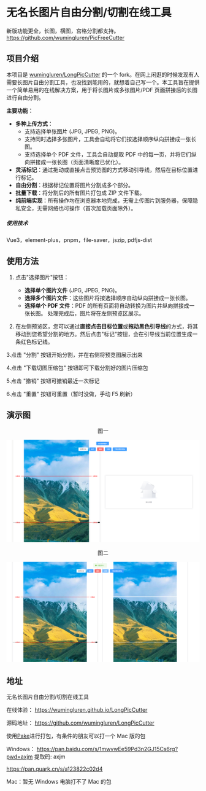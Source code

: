 # 无名长图片自由分割/切割在线工具

新版功能更全，长图，横图，宫格分割都支持。
https://github.com/wumingluren/PicFreeCutter

## 项目介绍

本项目是 [wumingluren/LongPicCutter](https://github.com/wumingluren/LongPicCutter) 的一个 fork。在网上闲逛的时候发现有人需要长图片自由分割工具，也没找到能用的，就想着自己写一个。本工具旨在提供一个简单易用的在线解决方案，用于将长图片或多张图片/PDF 页面拼接后的长图进行自由分割。

**主要功能：**

- **多种上传方式**：
  - 支持选择单张图片 (JPG, JPEG, PNG)。
  - 支持同时选择多张图片，工具会自动将它们按选择顺序纵向拼接成一张长图。
  - 支持选择单个 PDF 文件，工具会自动提取 PDF 中的每一页，并将它们纵向拼接成一张长图（页面清晰度已优化）。
- **灵活标记**：通过拖动或直接点击预览图的方式移动引导线，然后在目标位置进行标记。
- **自由分割**：根据标记位置将图片分割成多个部分。
- **批量下载**：将分割后的所有图片打包成 ZIP 文件下载。
- **纯前端实现**：所有操作均在浏览器本地完成，无需上传图片到服务器，保障隐私安全，无需网络也可操作（首次加载页面除外）。

##### 使用技术

Vue3，element-plus，pnpm，file-saver，jszip, pdfjs-dist

## 使用方法

1.  点击"选择图片"按钮：

    - **选择单个图片文件** (JPG, JPEG, PNG)。
    - **选择多个图片文件**：这些图片将按选择顺序自动纵向拼接成一张长图。
    - **选择单个 PDF 文件**：PDF 的所有页面将自动转换为图片并纵向拼接成一张长图。
      处理完成后，图片将在左侧预览区展示。

2.  在左侧预览区，您可以通过**直接点击目标位置**或**拖动黑色引导线**的方式，将其移动到您希望分割的地方。然后点击"标记"按钮，会在引导线当前位置生成一条红色标记线。

3.点击 "分割" 按钮开始分割，并在右侧将预览图展示出来

4.点击 "下载切图压缩包" 按钮即可下载分割好的图片压缩包

5.点击 "撤销" 按钮可撤销最近一次标记

6.点击 "重置" 按钮可重置（暂时没做，手动 F5 刷新）

## 演示图

<center> 图一 </center>

![图一](./演示图/图一.jpg)

<center> 图二 </center>

![图二](./演示图/图二.jpg)

## 地址

无名长图片自由分割/切割在线工具

在线体验：
https://wumingluren.github.io/LongPicCutter

源码地址：
https://github.com/wumingluren/LongPicCutter

使用[Pake](https://github.com/tw93/Pake)进行打包，有条件的朋友可以打一个 Mac 版的包

Windows：
https://pan.baidu.com/s/1mwvwEe59Pd3n2GJ15Cs6rg?pwd=axjm 提取码: axjm

https://pan.quark.cn/s/a123822c02d4

Mac：暂无 Windows 电脑打不了 Mac 的包
